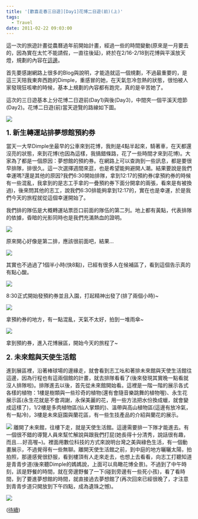 ```yaml
---
title: '[歡喜走春三日遊][Day1]花博二日遊(前)(上)'
tags:
  - Travel
date: 2011-02-22 09:03:00
---
```


這一次的旅遊計畫從農曆過年前開始計畫，經過一些的時間變動(原來是一月要去的，因為實在太忙不能請假，一直往後延)，終於在2/16-2/18到花博與平溪放天燈，規劃的內容在[這邊](http://dl.dropbox.com/u/11026741/%E8%A1%8C%E7%A8%8B%E8%A8%88%E7%95%AB%28%E5%AE%9A%E7%A8%BF%E7%89%88%29.pdf)。

首先要感謝網路上很多的Blog與說明，才能造就這一個規劃，不過最重要的，是這三天陪我東奔西跑的Dimple，重感冒的她，在天氣忽冷忽熱的狀態，很怕被人家發現狂咳嗽的時候，基本上規劃的內容都有跑完，真的是辛苦她了。

這次的三日遊基本上分花博二日遊前(Day1)與後(Day3)，中間夾一個平溪天燈節(Day2)。花博二日遊(前)當天遊覽的路線如下圖。

![](http://e.blog.xuite.net/e/2/3/2/11844378/blog_1638788/txt/42975198/0.png)

<span style="font-size: 14pt;">**1\. 新生轉運站排夢想館預約券**</span>

當天一大早Dimple坐最早的公車來到花博，我則是4點半起來，騎著車，在天都還沒亮的狀態，來到花博(也因為這樣，我搞錯條路，花了一些時間才來到花博)。大家為了都是一個原因：夢想館的預約券。在網路上可以查詢到一些訊息，都是要很早排隊，排很久。這一次選擇週間來逛，也是希望能夠避開人潮。結果要說是我們幸運嗎?還是其他的原因?我們6:30開始排隊，拿到12:17的預約券(拿預約券的時候有一些混亂，我拿到的是志工手拿的一疊預約券下面分開拿的兩張，看來是有被換過)，後來問其他的志工，說我們6:30排能夠拿到12:17的，實在也是幸運，於是我們今天的旅程就從這個幸運開始了。

我們排的隊伍是大概轉運站票匝口前面的隊伍的第二列。地上都有黃點，代表排隊的依據，昏暗的光影同時也是我們充滿熱血的證明。

![](http://e.blog.xuite.net/e/2/3/2/11844378/blog_1638788/txt/42975198/6.jpg)

原來開心好像是第二排，應該很前面吧，結果...

![](http://e.blog.xuite.net/e/2/3/2/11844378/blog_1638788/txt/42975198/7.jpg)

其實也不過過了1個半小時(快8點)，已經有很多人在候補區了，看到這個告示真的有點心酸。

![](http://e.blog.xuite.net/e/2/3/2/11844378/blog_1638788/txt/42975198/8.jpg)

8:30正式開始發預約券並且入園，打起精神出發了(排了兩個小時)~

![](http://e.blog.xuite.net/e/2/3/2/11844378/blog_1638788/txt/42975198/9.jpg)

拿預約券的地方，有一點混亂，天氣不太好，拍到一堆雨傘~

![](http://e.blog.xuite.net/e/2/3/2/11844378/blog_1638788/txt/42975198/10.jpg)

拿到預約券，進入花博展區，開始今天的旅程了~

<span style="font-size: 14pt;">**2\. 未來館與天使生活館**</span>

進到展區裡，沿著棒球場的邊緣走，就會看到志工吆和著排未來館與天使生活館往這邊，因為行程也有這兩個館的計畫，就去排隊看看了(後來發現其實晚一點看就沒人排隊啦)。排隊進去以後，首先從未來館開始看。這裡是一階一階的展示各式各樣的植物：1樓是樹類與一些珍奇的植物(還有會隨音樂跳舞的植物喔)、永生花展示區(永生花就是不會凋謝，永保美麗的花，用一些方法把水份換成蠟，就會變成這樣了)，1/2樓是多肉植物區(仙人掌類的)、溫帶與高山植物區(這邊有放冷氣，有一點冷)，3樓是未來庭園與蘭花區，有一些生技產品的介紹與蘭花的展示。

![](http://e.blog.xuite.net/e/2/3/2/11844378/blog_1638788/txt/42975198/11.png)
離開了未來館，往樓下走，就是天使生活館。這邊需要排一下隊才能進去。有一個很不錯的導覽人員來幫忙解說與跟我們打屁(她長得十分清秀，說話很有趣，而且....好高喔~)。裡面用數位科技的方式來說明台灣之美與綠色生活，有一個動畫展示，不過覺得有一些無聊。離開天使生活館之前，到中庭的地方曬曬太陽，拍拍照，那邊感覺很舒服，看到樓頂有人走來走去，也想上去看看，向志工打聽知道是青青步道(後來聽Dimple的媽媽說，上面可以鳥瞰花博全景)。不過到了中午時刻，該是野餐的時間，就在旁邊野餐了一下(碰到旁邊有一些死小孩)，看了看時間，到了要進夢想館的時間，就直接過去夢想館了(再次回來已經很晚了，才注意到青青步道只開放到下午四點，成為遺珠之憾)。

![](http://e.blog.xuite.net/e/2/3/2/11844378/blog_1638788/txt/42975198/12.png)

<center>
<span>
<object height="390" width="480" data="http://www.youtube.com/v/YhRy5r5NjVE?fs=1&amp;hl=zh_TW&amp;rel=0" type="application/x-shockwave-flash">
<param name="allowFullScreen" value="true" />
<param name="allowscriptaccess" value="always" />
<param name="src" value="http://www.youtube.com/v/YhRy5r5NjVE?fs=1&amp;hl=zh_TW&amp;rel=0" />
</object>
</span>
</center>

([待續](http://blog.xuite.net/retsamsu/diary/43147792))